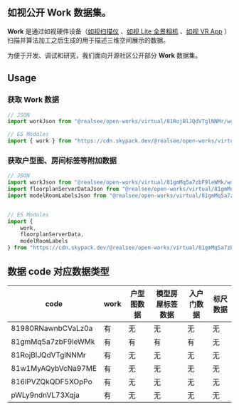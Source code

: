 ## 如视公开 Work 数据集。

**Work** 是通过如视硬件设备（[如视扫描仪](https://realsee.com/website/product/hardware) 、[如视 Lite 全景相机](https://realsee.com/website/product/lite) 、[如视 VR App](https://realsee.com/website/mobile) ）扫描并算法加工之后生成的用于描述三维空间展示的数据。

为便于开发、调试和研究，我们面向开源社区公开部分 **Work** 数据集。

## Usage

### 获取 Work 数据 

```ts
// JSON
import workJson from "@realsee/open-works/virtual/81RojBlJQdVTglNNMr/work.json"

// ES Modules
import { work } from "https://cdn.skypack.dev/@realsee/open-works/virtual/81RojBlJQdVTglNNMr/work";

```

### 获取户型图、房间标签等附加数据

```ts
// JSON
import workJson from "@realsee/open-works/virtual/81gmMq5a7zbF9leWMk/work.json"  // work
import floorplanServerDataJson from "@realsee/open-works/virtual/81gmMq5a7zbF9leWMk/floorplanServerData.json"  // floorplanServerData
import modelRoomLabelsJson from "@realsee/open-works/virtual/81gmMq5a7zbF9leWMk/modelRoomLabels.json"  // modelRoomLabels


// ES Modules
import { 
    work,
    floorplanServerData,
    modelRoomLabels
} from "https://cdn.skypack.dev/@realsee/open-works/virtual/81gmMq5a7zbF9leWMk/index";
```

## 数据 code 对应数据类型

|code              |work|户型图数据|模型房屋标签数据|入户门数据|标尺数据|
|------------------|----|--------|-------------|--------|-------|  
|81980RNawnbCVaLz0a| 有 |    无   |      无     |   无   |   无   |  
|81gmMq5a7zbF9leWMk| 有 |    有   |      有     |   有   |   无   |  
|81RojBlJQdVTglNNMr| 有 |    无   |      无     |   无   |   无   | 
|81w1MyAQybVcNa97ME| 有 |    无   |      无     |   无   |   无   |  
|816lPVZQkQDF5XOpPo| 有 |    无   |      无     |   无   |   无   | 
|pWLy9ndnVL73Xqja  | 有 |    无   |      无     |   无   |   无   |  
